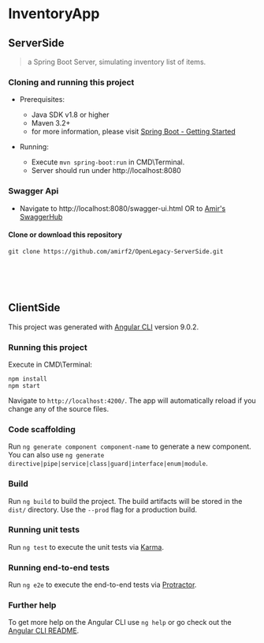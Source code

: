 # InventoryApp

## ServerSide

> a Spring Boot Server, simulating inventory list of items.


### Cloning and running this project 
* Prerequisites:
  * Java SDK v1.8 or higher 
  * Maven 3.2+
  * for more information, please visit [Spring Boot - Getting Started](https://docs.spring.io/spring-boot/docs/current/reference/html/getting-started.html)
  
  
* Running:
  * Execute ```mvn spring-boot:run``` in CMD\Terminal.
  * Server should run under http://localhost:8080


### Swagger Api
  * Navigate to http://localhost:8080/swagger-ui.html OR to [Amir's SwaggerHub](https://app.swaggerhub.com/apis/amiropenlegacy/open-legacy_home_assignment/1.0)
 

#### Clone or download this repository

```
git clone https://github.com/amirf2/OpenLegacy-ServerSide.git
```


<br><br><br>


## ClientSide

This project was generated with [Angular CLI](https://github.com/angular/angular-cli) version 9.0.2.

### Running this project

Execute in CMD\Terminal:

```
npm install
npm start
``` 

Navigate to `http://localhost:4200/`. The app will automatically reload if you change any of the source files.

### Code scaffolding

Run `ng generate component component-name` to generate a new component. You can also use `ng generate directive|pipe|service|class|guard|interface|enum|module`.

### Build

Run `ng build` to build the project. The build artifacts will be stored in the `dist/` directory. Use the `--prod` flag for a production build.

### Running unit tests

Run `ng test` to execute the unit tests via [Karma](https://karma-runner.github.io).

### Running end-to-end tests

Run `ng e2e` to execute the end-to-end tests via [Protractor](http://www.protractortest.org/).

### Further help

To get more help on the Angular CLI use `ng help` or go check out the [Angular CLI README](https://github.com/angular/angular-cli/blob/master/README.md).

